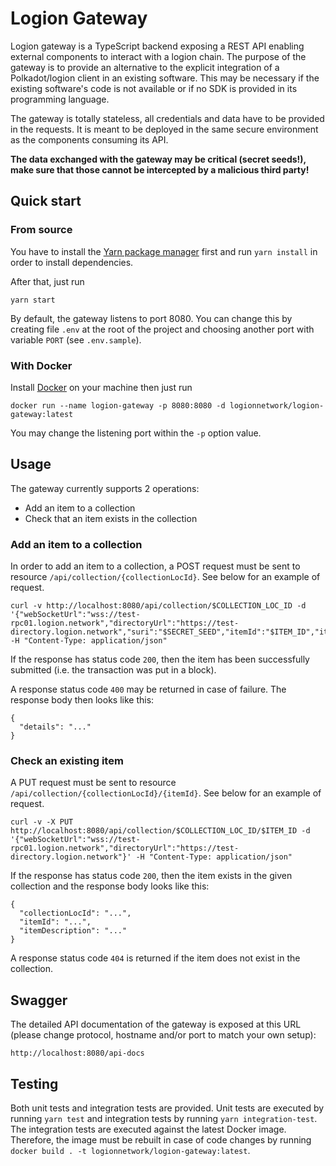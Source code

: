 # Logion Gateway

Logion gateway is a TypeScript backend exposing a REST API enabling external components to interact with a logion chain. The purpose of the gateway
is to provide an alternative to the explicit integration of a Polkadot/logion client in an existing software. This may be necessary if the existing
software's code is not available or if no SDK is provided in its programming language.

The gateway is totally stateless, all credentials and data have to be provided in the requests. It is meant to be deployed in the same secure environment
as the components consuming its API.

**The data exchanged with the gateway may be critical (secret seeds!), make sure that those cannot be intercepted by a malicious third party!**

## Quick start

### From source

You have to install the [Yarn package manager](https://yarnpkg.com/) first and run `yarn install` in order to install dependencies.

After that, just run

```
yarn start
```

By default, the gateway listens to port 8080. You can change this by creating file `.env` at the root of the project and choosing another port with
variable `PORT` (see `.env.sample`).

### With Docker

Install [Docker](https://www.docker.com/) on your machine then just run

```
docker run --name logion-gateway -p 8080:8080 -d logionnetwork/logion-gateway:latest
```

You may change the listening port within the `-p` option value.

## Usage

The gateway currently supports 2 operations:

- Add an item to a collection
- Check that an item exists in the collection

### Add an item to a collection

In order to add an item to a collection, a POST request must be sent to resource `/api/collection/{collectionLocId}`. See below for an example of request.

```
curl -v http://localhost:8080/api/collection/$COLLECTION_LOC_ID -d '{"webSocketUrl":"wss://test-rpc01.logion.network","directoryUrl":"https://test-directory.logion.network","suri":"$SECRET_SEED","itemId":"$ITEM_ID","itemDescription":"$ITEM_DESCRIPTION"}' -H "Content-Type: application/json"
```

If the response has status code `200`, then the item has been successfully submitted (i.e. the transaction was put in a block).

A response status code `400` may be returned in case of failure. The response body then looks like this:

```
{
  "details": "..."
}
```

### Check an existing item

A PUT request must be sent to resource `/api/collection/{collectionLocId}/{itemId}`. See below for an example of request.

```
curl -v -X PUT http://localhost:8080/api/collection/$COLLECTION_LOC_ID/$ITEM_ID -d '{"webSocketUrl":"wss://test-rpc01.logion.network","directoryUrl":"https://test-directory.logion.network"}' -H "Content-Type: application/json"
```

If the response has status code `200`, then the item exists in the given collection and the response body looks like this:

```
{
  "collectionLocId": "...",
  "itemId": "...",
  "itemDescription": "..."
}
```

A response status code `404` is returned if the item does not exist in the collection.

## Swagger

The detailed API documentation of the gateway is exposed at this URL (please change protocol, hostname and/or port to match your own setup):

```
http://localhost:8080/api-docs
```

## Testing

Both unit tests and integration tests are provided. Unit tests are executed by running `yarn test` and integration tests by running `yarn integration-test`.
The integration tests are executed against the latest Docker image. Therefore, the image must be rebuilt in case of code changes by running
`docker build . -t logionnetwork/logion-gateway:latest`.

